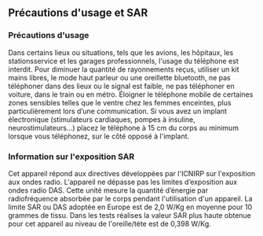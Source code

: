 ## Précautions d'usage et SAR

### Précautions d'usage
Dans certains lieux ou situations, tels que les avions, les hôpitaux, les stationsservice
et les garages professionnels, l'usage du téléphone est interdit.
Pour diminuer la quantité de rayonnements reçus, utiliser un kit mains libres, le mode haut parleur ou une oreillette bluetooth, ne pas téléphoner dans des lieux ou le signal est faible, ne pas téléphoner en voiture, dans le train ou en métro.
Éloigner le téléphone mobile de certaines zones sensibles telles que le ventre chez les femmes enceintes, plus particulièrement lors d’une communication. Si vous avez un implant électronique (stimulateurs cardiaques, pompes à insuline, neurostimulateurs…) placez le téléphone à 15 cm du corps au minimum lorsque vous téléphonez, sur le côté opposé à l'implant.

### Information sur l'exposition SAR
Cet appareil répond aux directives développées par l'ICNIRP sur l'exposition aux ondes radio. L'appareil ne dépasse pas les limites d’exposition aux ondes radio DAS. Cette unité mesure la quantité d’énergie par radiofréquence absorbée par le corps pendant l'utilisation d'un appareil. La limite SAR ou DAS adoptée en Europe est de 2,0 W/Kg en moyenne pour 10 grammes de tissu. Dans les tests réalises la valeur SAR plus haute obtenue pour cet appareil au niveau de l'oreille/tète est de 0,398 W/Kg.


